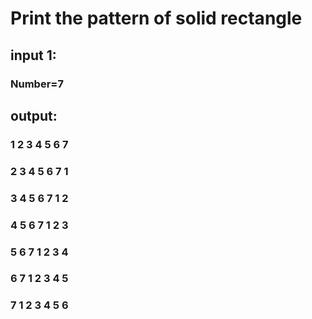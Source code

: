 # Print the pattern of solid rectangle 

## input 1:
### Number=7

## output:

### 1 2 3 4 5 6 7
### 2 3 4 5 6 7 1
### 3 4 5 6 7 1 2
### 4 5 6 7 1 2 3
### 5 6 7 1 2 3 4
### 6 7 1 2 3 4 5
### 7 1 2 3 4 5 6
